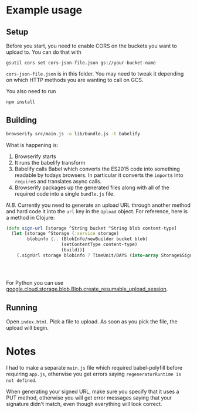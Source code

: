 # Example usage

## Setup

Before you start, you need to enable CORS on the buckets you want to upload to. You can do that with

```
gsutil cors set cors-json-file.json gs://your-bucket-name
```

`cors-json-file.json` is in this folder. You may need to tweak it depending on which HTTP methods you are wanting to call on GCS.

You also need to run

```sh
npm install
```

## Building

```sh
browserify src/main.js -o lib/bundle.js -t babelify
```

What is happening is:

1. Browserify starts
2. It runs the babelify transform
3. Babelify calls Babel which converts the ES2015 code into something readable by todays browsers. In particular it converts the `import`s into `require`s and translates async calls.
4. Browserify packages up the generated files along with all of the required code into a single `bundle.js` file.

*N.B.* Currently you need to generate an upload URL through another method and hard code it into the `url` key in the `Upload` object. For reference, here is a method in Clojure:

```clj
(defn sign-url [storage ^String bucket ^String blob content-type]
  (let [storage ^Storage (:service storage)
        blobinfo (.. (BlobInfo/newBuilder bucket blob)
                     (setContentType content-type)
                     (build))]
    (.signUrl storage blobinfo 7 TimeUnit/DAYS (into-array Storage$SignUrlOption [(Storage$SignUrlOption/signWith
                                                                                    (ServiceAccountCredentials/fromStream (io/input-stream "private/repository-import-service.json")))
                                                                                  (Storage$SignUrlOption/withContentType)
                                                                                  (Storage$SignUrlOption/httpMethod HttpMethod/PUT)]))))
```

For Python you can use [google.cloud.storage.blob.Blob.create_resumable_upload_session](https://googleapis.dev/python/storage/latest/blobs.html#google.cloud.storage.blob.Blob.create_resumable_upload_session).

## Running

Open `index.html`. Pick a file to upload. As soon as you pick the file, the upload will begin.

# Notes

I had to make a separate `main.js` file which required babel-polyfill before requiring `app.js`, otherwise you get errors saying `regeneratorRuntime is not defined`.

When generating your signed URL, make sure you specify that it uses a PUT method, otherwise you will get error messages saying that your signature didn't match, even though everything will look correct.
